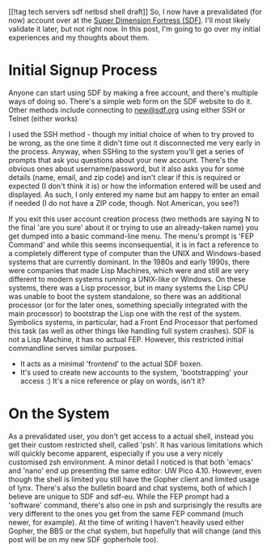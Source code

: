 [[!tag tech servers sdf netbsd shell draft]]
So, I now have a prevalidated (for now) account over at the [Super Dimension Fortress (SDF)](https://sdf.org/). 
I'll most likely validate it later, but not right now. 
In this post, I'm going to go over my initial experiences and my thoughts about them. 

# Initial Signup Process
Anyone can start using SDF by making a free account, and there's multiple ways of doing so. 
There's a simple web form on the SDF website to do it. 
Other methods include connecting to new@sdf.org using either SSH or Telnet (either works)

I used the SSH method - though my initial choice of when to try proved to be wrong, as the one time it didn't time out it disconnected me very early in the process.
Anyway, when SSHing to the system you'll get a series of prompts that ask you questions about your new account. 
There's the obvious ones about username/password, but it also asks you for some details (name, email, and zip code) and isn't clear if this is required or expected (I don't think it is)
or how the information entered will be used and displayed. As such, I only entered my name but am happy to enter an email if needed (I do not have a ZIP code, though. Not American, you see?)

If you exit this user account creation process (two methods are saying N to the final 'are you sure' about it or trying to use an already-taken name) you get dumped into a basic command-line menu.
The menu's prompt is 'FEP Command' and while this seems inconsequential, it is in fact a reference to a completely different type of computer than the UNIX and Windows-based systems that are currently dominant.
In the 1980s and early 1990s, there were companies that made Lisp Machines, which were and still are very different to modern systems running a UNIX-like or Windows. 
On these systems, there was a Lisp processor, but in many systems the Lisp CPU was unable to boot the system standalone, so there was an additional processor (or for the later ones, something specially integrated with the main processor) to bootstrap the Lisp one with the rest of the system.
Symbolics systems, in particular, had a Front End Processor that perfomed this task (as well as other things like handling full system crashes).
SDF is not a Lisp Machine, it has no actual FEP. However, this restricted initial commandline serves similar purposes.
  * It acts as a minimal 'frontend' to the actual SDF boxen. 
  * It's used to create new accounts to the system, 'bootstrapping' your access :)
It's a nice reference or play on words, isn't it?
# On the System
As a prevalidated user, you don't get access to a actual shell, instead you get their custom restricted shell, called 'psh'. 
It has various limitations which will quickly become apparent, especially if you use a very nicely customised zsh environment. 
A minor detail I noticed is that both 'emacs' and 'nano' end up presenting the same editor: UW Pico 4.10. 
However, even though the shell is limited you still have the Gopher client and limited usage of lynx.
There's also the bulletin board and chat systems, both of which I believe are unique to SDF and sdf-eu. 
While the FEP prompt had a 'software' command, there's also one in psh and surprisingly the results are very different to the ones you get from the same FEP command (much newer, for example). 
At the time of writing I haven't heavily used either Gopher, the BBS or the chat system, but hopefully that will change (and this post will be on my new SDF gopherhole too).
